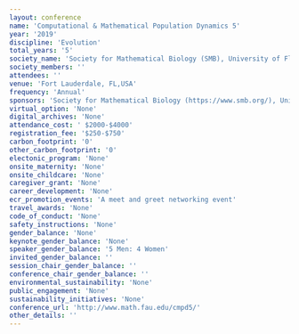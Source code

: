 ```yaml
---
layout: conference 
name: 'Computational & Mathematical Population Dynamics 5'
year: '2019'
discipline: 'Evolution'
total_years: '5'
society_name: 'Society for Mathematical Biology (SMB), University of Florida and Atlantic University of Florida'
society_members: ''
attendees: ''
venue: 'Fort Lauderdale, FL,USA'
frequency: 'Annual'
sponsors: 'Society for Mathematical Biology (https://www.smb.org/), United States National Science Foundation (NSF)'
virtual_option: 'None'
digital_archives: 'None'
attendance_cost: ' $2000-$4000'
registration_fee: '$250-$750'
carbon_footprint: '0'
other_carbon_footprint: '0'
electonic_program: 'None'
onsite_maternity: 'None'
onsite_childcare: 'None'
caregiver_grant: 'None'
career_development: 'None'
ecr_promotion_events: 'A meet and greet networking event'
travel_awards: 'None'
code_of_conduct: 'None'
safety_instructions: 'None'
gender_balance: 'None'
keynote_gender_balance: 'None'
speaker_gender_balance: '5 Men: 4 Women'
invited_gender_balance: ''
session_chair_gender_balance: ''
conference_chair_gender_balance: ''
environmental_sustainability: 'None'
public_engagement: 'None'
sustainability_initiatives: 'None'
conference_url: 'http://www.math.fau.edu/cmpd5/'
other_details: ''
---
```

